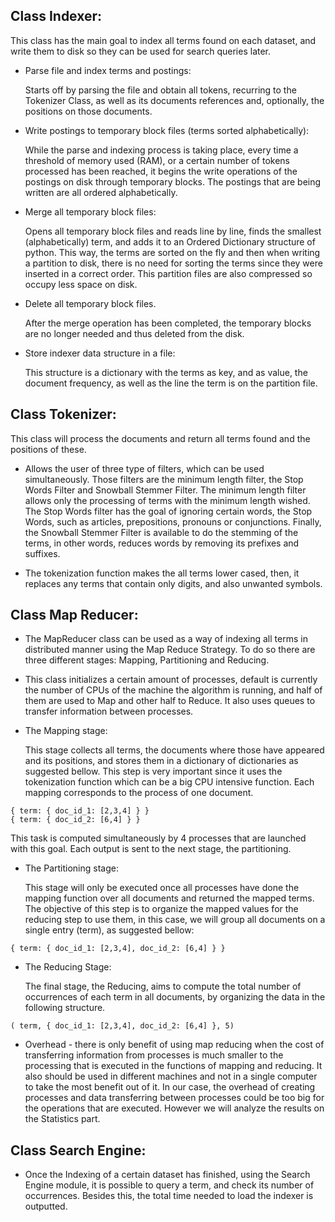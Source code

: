 ## Class Indexer:

This class has the main goal to index all terms found on each dataset, and write them to disk so they can be used for search queries later.

- Parse file and index terms and postings:

    Starts off by parsing the file and obtain all tokens, recurring to the Tokenizer Class, as well as its documents references and, optionally, the positions on those documents. 
    
- Write postings to temporary block files (terms sorted alphabetically):

    While the parse and indexing process is taking place, every time a threshold of memory used (RAM), or a certain number of tokens processed has been reached, it begins the write operations of the postings on disk through temporary blocks. The postings that are being written are all ordered alphabetically.

- Merge all temporary block files:

    Opens all temporary block files and reads line by line, finds the smallest (alphabetically) term, and adds it to an Ordered Dictionary structure of python. This way, the terms are sorted on the fly and then when writing a partition to disk, there is no need for sorting the terms since they were inserted in a correct order. This partition files are also compressed so occupy less space on disk.

- Delete all temporary block files.

    After the merge operation has been completed, the temporary blocks are no longer needed and thus deleted from the disk.

- Store indexer data structure in a file:

    This structure is a dictionary with the terms as key, and as value, the document frequency, as well as the line the term is on the partition file.


## Class Tokenizer:

This class will process the documents and return all terms found and the positions of these.

- Allows the user of three type of filters, which can be used simultaneously. Those filters are the minimum length filter, the Stop Words Filter and Snowball Stemmer Filter. The minimum length filter allows only the processing of terms with the minimum length wished. The Stop Words filter has the goal of ignoring certain words, the Stop Words, such as articles, prepositions, pronouns or conjunctions. Finally, the Snowball Stemmer Filter is available to do the stemming of the terms, in other words, reduces words by removing its prefixes and suffixes.

        
- The tokenization function makes the all terms lower cased, then, it replaces any terms that contain only digits, and also unwanted symbols.

## Class Map Reducer:

- The MapReducer class can be used as a way of indexing all terms in distributed manner using the Map Reduce Strategy. To do so there are three different stages: Mapping, Partitioning and Reducing.

- This class initializes a certain amount of processes, default is currently the number of CPUs of the machine the algorithm is running, and half of them are used to Map and other half to Reduce. It also uses queues to transfer information between processes.

- The Mapping stage:

    This stage collects all terms, the documents where those have appeared and its positions, and stores them in a dictionary of dictionaries as suggested bellow. This step is very important since it uses the tokenization function which can be a big CPU intensive function. Each mapping corresponds to the process of one document.

```
{ term: { doc_id_1: [2,3,4] } }
{ term: { doc_id_2: [6,4] } }
```

This task is computed simultaneously by 4 processes that are launched with this goal. Each output is sent to the next stage, the partitioning.

- The Partitioning stage:
    
    This stage will only be executed once all processes have done the mapping function over all documents and returned the mapped terms. The objective of this step is to organize the mapped values for the reducing step to use them, in this case, we will group all documents on a single entry (term), as suggested bellow:

```
{ term: { doc_id_1: [2,3,4], doc_id_2: [6,4] } }
```

- The Reducing Stage:

    The final stage, the Reducing, aims to compute the total number of occurrences of each term in all documents, by  organizing the data in the following structure.

```
( term, { doc_id_1: [2,3,4], doc_id_2: [6,4] }, 5)
```

- Overhead - there is only benefit of using map reducing when the cost of transferring information from processes is much smaller to the processing that is executed in the functions of mapping and reducing. It also should be used in different machines and not in a single computer to take the most benefit out of it. In our case, the overhead of creating processes and data transferring between processes could be too big for the operations that are executed. However we will analyze the results on the Statistics part.


## Class Search Engine:

- Once the Indexing of a certain dataset has finished, using the Search Engine module, it is possible to query a term, and check its number of occurrences. Besides this, the total time needed to load the indexer is outputted.

